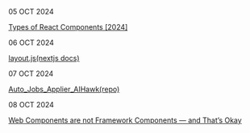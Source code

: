 05 OCT 2024

[Types of React Components [2024]](https://www.robinwieruch.de/react-component-types/)

06 OCT 2024

[layout.js(nextjs docs)](https://nextjs.org/docs/app/api-reference/file-conventions/layout)

07 OCT 2024

[Auto_Jobs_Applier_AIHawk(repo)](https://github.com/feder-cr/Auto_Jobs_Applier_AIHawk)

08 OCT 2024

[Web Components are not Framework Components — and That’s Okay](https://lea.verou.me/blog/2024/wcs-vs-frameworks/?utm_source=tldrwebdev)